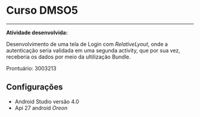 # Curso DMSO5
_______________
**Atividade desenvolvida:** 


Desenvolvimento de uma tela de Login com *RelativeLyout*,
onde a autenticação seria validada em uma segunda activity, que por sua vez, receberia os dados
por meio da ultilização Bundle.

Prontuário: 3003213

## Configurações

* Android Studio versâo 4.0
* Api 27 android _Oreon_

